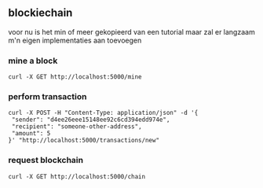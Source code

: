 ## blockiechain

voor nu is het min of meer gekopieerd van een tutorial maar zal er langzaam m'n eigen implementaties aan toevoegen


### mine a block
`curl -X GET http://localhost:5000/mine`

### perform transaction
```
curl -X POST -H "Content-Type: application/json" -d '{
 "sender": "d4ee26eee15148ee92c6cd394edd974e",
 "recipient": "someone-other-address",
 "amount": 5
}' "http://localhost:5000/transactions/new"
```

### request blockchain

`curl -X GET http://localhost:5000/chain`
